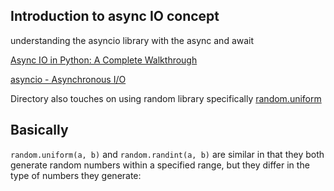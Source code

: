 ## Introduction to async IO concept

understanding the asyncio library with the async and await

[Async IO in Python: A Complete Walkthrough](https://realpython.com/async-io-python/)

[asyncio - Asynchronous I/O](https://docs.python.org/3/library/asyncio.html)

Directory also touches on using random library specifically [random.uniform](https://docs.python.org/3/library/random.html#random.uniform)

## Basically

`random.uniform(a, b)` and `random.randint(a, b)` are similar in that they both generate random numbers within a specified range, but they differ in the type of numbers they generate:
